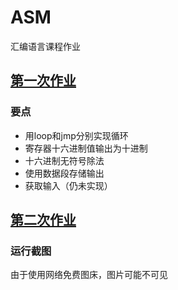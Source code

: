 # ASM

汇编语言课程作业

## [第一次作业](https://github.com/theTJCloudWalker/ASM/tree/main/SUM)

### 要点

- 用loop和jmp分别实现循环
- 寄存器十六进制值输出为十进制
- 十六进制无符号除法
- 使用数据段存储输出
- 获取输入（仍未实现）

## [第二次作业](https://github.com/theTJCloudWalker/ASM/tree/main/Homework2)



### 运行截图
由于使用网络免费图床，图片可能不可见
